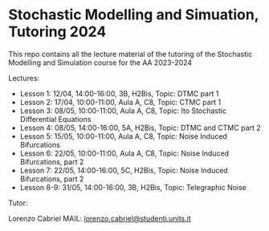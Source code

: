 # Stochastic Modelling and Simuation, Tutoring 2024
This repo contains all the lecture material of the tutoring of the Stochastic Modelling and Simulation course for the AA 2023-2024

Lectures:

 - Lesson 1: 12/04, 14:00-16:00, 3B, H2Bis, Topic: DTMC part 1
 - Lesson 2: 17/04, 10:00-11:00, Aula A, C8, Topic: CTMC part 1
 - Lesson 3: 08/05, 10:00-11:00, Aula A, C8, Topic: Ito Stochastic Differential Equations
 - Lesson 4: 08/05, 14:00-16:00, 5A, H2Bis, Topic: DTMC and CTMC part 2
 - Lesson 5: 15/05, 10:00-11:00, Aula A, C8, Topic: Noise Induced Bifurcations
 - Lesson 6: 22/05, 10:00-11:00, Aula A, C8, Topic: Noise Induced Bifurcations, part 2
 - Lesson 7: 22/05, 14:00-16:00, 5C, H2Bis, Topic: Noise Induced Bifurcations, part 2
 - Lesson 8-9: 31/05, 14:00-16:00, 3B, H2Bis, Topic: Telegraphic Noise

Tutor:

Lorenzo Cabriel
MAIL: lorenzo.cabriel@studenti.units.it
